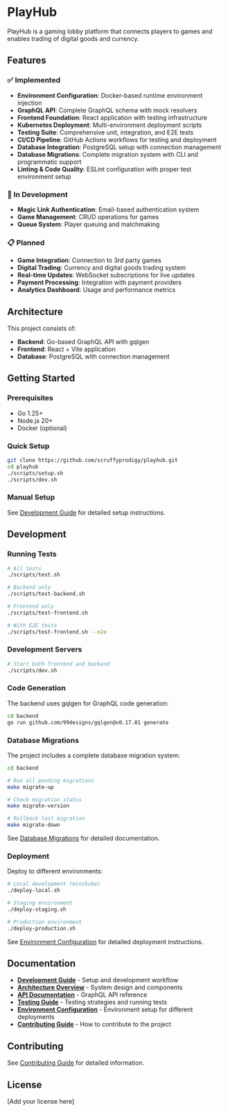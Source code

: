 # PlayHub

PlayHub is a gaming lobby platform that connects players to games and enables trading of digital goods and currency.

## Features

### ✅ Implemented
- **Environment Configuration**: Docker-based runtime environment injection
- **GraphQL API**: Complete GraphQL schema with mock resolvers
- **Frontend Foundation**: React application with testing infrastructure
- **Kubernetes Deployment**: Multi-environment deployment scripts
- **Testing Suite**: Comprehensive unit, integration, and E2E tests
- **CI/CD Pipeline**: GitHub Actions workflows for testing and deployment
- **Database Integration**: PostgreSQL setup with connection management
- **Database Migrations**: Complete migration system with CLI and programmatic support
- **Linting & Code Quality**: ESLint configuration with proper test environment setup

### 🚧 In Development
- **Magic Link Authentication**: Email-based authentication system
- **Game Management**: CRUD operations for games
- **Queue System**: Player queuing and matchmaking

### 📋 Planned
- **Game Integration**: Connection to 3rd party games
- **Digital Trading**: Currency and digital goods trading system
- **Real-time Updates**: WebSocket subscriptions for live updates
- **Payment Processing**: Integration with payment providers
- **Analytics Dashboard**: Usage and performance metrics

## Architecture

This project consists of:

- **Backend**: Go-based GraphQL API with gqlgen
- **Frontend**: React + Vite application
- **Database**: PostgreSQL with connection management

## Getting Started

### Prerequisites

- Go 1.25+
- Node.js 20+
- Docker (optional)

### Quick Setup

```bash
git clone https://github.com/scruffyprodigy/playhub.git
cd playhub
./scripts/setup.sh
./scripts/dev.sh
```

### Manual Setup

See [Development Guide](docs/development.md) for detailed setup instructions.

## Development

### Running Tests

```bash
# All tests
./scripts/test.sh

# Backend only
./scripts/test-backend.sh

# Frontend only
./scripts/test-frontend.sh

# With E2E tests
./scripts/test-frontend.sh --e2e
```

### Development Servers

```bash
# Start both frontend and backend
./scripts/dev.sh
```

### Code Generation

The backend uses gqlgen for GraphQL code generation:

```bash
cd backend
go run github.com/99designs/gqlgen@v0.17.81 generate
```

### Database Migrations

The project includes a complete database migration system:

```bash
cd backend

# Run all pending migrations
make migrate-up

# Check migration status
make migrate-version

# Rollback last migration
make migrate-down
```

See [Database Migrations](docs/database-migrations.md) for detailed documentation.

### Deployment

Deploy to different environments:

```bash
# Local development (minikube)
./deploy-local.sh

# Staging environment
./deploy-staging.sh

# Production environment
./deploy-production.sh
```

See [Environment Configuration](docs/environment-configuration.md) for detailed deployment instructions.

## Documentation

- **[Development Guide](docs/development.md)** - Setup and development workflow
- **[Architecture Overview](docs/architecture.md)** - System design and components
- **[API Documentation](docs/api.md)** - GraphQL API reference
- **[Testing Guide](docs/testing.md)** - Testing strategies and running tests
- **[Environment Configuration](docs/environment-configuration.md)** - Environment setup for different deployments
- **[Contributing Guide](docs/contributing.md)** - How to contribute to the project

## Contributing

See [Contributing Guide](docs/contributing.md) for detailed information.

## License

[Add your license here]
